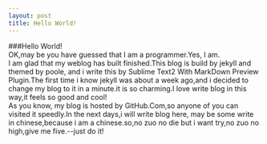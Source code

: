 ```yaml
---
layout: post
title: Hello World!
---
```


###Hello World!  
OK,may be you have guessed that I am a programmer.Yes, I am.  
I am glad that my weblog has built finished.This blog is build by jekyll and themed by poole, and i write this by Sublime Text2 With MarkDown Preview Plugin.The first time i know jekyll was about a week ago,and i decided to change my blog to it in a minute.it is so charming.I love write blog in this way,it feels so good and cool!  
As you know, my blog is hosted by GitHub.Com,so anyone of you can visited it speedly.In the next days,i will write blog here, may be some write in chinese,because i am a chinese.so,no zuo no die but i want try,no zuo no high,give me five.--just do it!